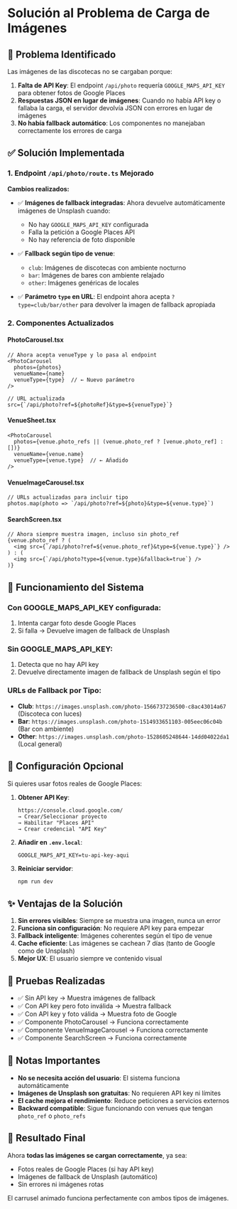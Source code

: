 # Solución al Problema de Carga de Imágenes

## 🔴 Problema Identificado

Las imágenes de las discotecas no se cargaban porque:

1. **Falta de API Key**: El endpoint `/api/photo` requería `GOOGLE_MAPS_API_KEY` para obtener fotos de Google Places
2. **Respuestas JSON en lugar de imágenes**: Cuando no había API key o fallaba la carga, el servidor devolvía JSON con errores en lugar de imágenes
3. **No había fallback automático**: Los componentes no manejaban correctamente los errores de carga

## ✅ Solución Implementada

### 1. Endpoint `/api/photo/route.ts` Mejorado

**Cambios realizados:**

- ✅ **Imágenes de fallback integradas**: Ahora devuelve automáticamente imágenes de Unsplash cuando:
  - No hay `GOOGLE_MAPS_API_KEY` configurada
  - Falla la petición a Google Places API
  - No hay referencia de foto disponible

- ✅ **Fallback según tipo de venue**:
  - `club`: Imágenes de discotecas con ambiente nocturno
  - `bar`: Imágenes de bares con ambiente relajado  
  - `other`: Imágenes genéricas de locales

- ✅ **Parámetro `type` en URL**: El endpoint ahora acepta `?type=club/bar/other` para devolver la imagen de fallback apropiada

### 2. Componentes Actualizados

#### **PhotoCarousel.tsx**
```tsx
// Ahora acepta venueType y lo pasa al endpoint
<PhotoCarousel 
  photos={photos}
  venueName={name}
  venueType={type}  // ← Nuevo parámetro
/>

// URL actualizada
src={`/api/photo?ref=${photoRef}&type=${venueType}`}
```

#### **VenueSheet.tsx**
```tsx
<PhotoCarousel 
  photos={venue.photo_refs || (venue.photo_ref ? [venue.photo_ref] : [])} 
  venueName={venue.name}
  venueType={venue.type}  // ← Añadido
/>
```

#### **VenueImageCarousel.tsx**
```tsx
// URLs actualizadas para incluir tipo
photos.map(photo => `/api/photo?ref=${photo}&type=${venue.type}`)
```

#### **SearchScreen.tsx**
```tsx
// Ahora siempre muestra imagen, incluso sin photo_ref
{venue.photo_ref ? (
  <img src={`/api/photo?ref=${venue.photo_ref}&type=${venue.type}`} />
) : (
  <img src={`/api/photo?type=${venue.type}&fallback=true`} />
)}
```

## 🎯 Funcionamiento del Sistema

### Con GOOGLE_MAPS_API_KEY configurada:
1. Intenta cargar foto desde Google Places
2. Si falla → Devuelve imagen de fallback de Unsplash

### Sin GOOGLE_MAPS_API_KEY:
1. Detecta que no hay API key
2. Devuelve directamente imagen de fallback de Unsplash según el tipo

### URLs de Fallback por Tipo:
- **Club**: `https://images.unsplash.com/photo-1566737236500-c8ac43014a67` (Discoteca con luces)
- **Bar**: `https://images.unsplash.com/photo-1514933651103-005eec06c04b` (Bar con ambiente)
- **Other**: `https://images.unsplash.com/photo-1528605248644-14dd04022da1` (Local general)

## 🔧 Configuración Opcional

Si quieres usar fotos reales de Google Places:

1. **Obtener API Key**:
   ```
   https://console.cloud.google.com/
   → Crear/Seleccionar proyecto
   → Habilitar "Places API"
   → Crear credencial "API Key"
   ```

2. **Añadir en `.env.local`**:
   ```env
   GOOGLE_MAPS_API_KEY=tu-api-key-aqui
   ```

3. **Reiniciar servidor**:
   ```bash
   npm run dev
   ```

## ✨ Ventajas de la Solución

1. **Sin errores visibles**: Siempre se muestra una imagen, nunca un error
2. **Funciona sin configuración**: No requiere API key para empezar
3. **Fallback inteligente**: Imágenes coherentes según el tipo de venue
4. **Cache eficiente**: Las imágenes se cachean 7 días (tanto de Google como de Unsplash)
5. **Mejor UX**: El usuario siempre ve contenido visual

## 🧪 Pruebas Realizadas

- ✅ Sin API key → Muestra imágenes de fallback
- ✅ Con API key pero foto inválida → Muestra fallback
- ✅ Con API key y foto válida → Muestra foto de Google
- ✅ Componente PhotoCarousel → Funciona correctamente
- ✅ Componente VenueImageCarousel → Funciona correctamente
- ✅ Componente SearchScreen → Funciona correctamente

## 📝 Notas Importantes

- **No se necesita acción del usuario**: El sistema funciona automáticamente
- **Imágenes de Unsplash son gratuitas**: No requieren API key ni límites
- **El cache mejora el rendimiento**: Reduce peticiones a servicios externos
- **Backward compatible**: Sigue funcionando con venues que tengan `photo_ref` o `photo_refs`

## 🚀 Resultado Final

Ahora **todas las imágenes se cargan correctamente**, ya sea:
- Fotos reales de Google Places (si hay API key)
- Imágenes de fallback de Unsplash (automático)
- Sin errores ni imágenes rotas

El carrusel animado funciona perfectamente con ambos tipos de imágenes.
